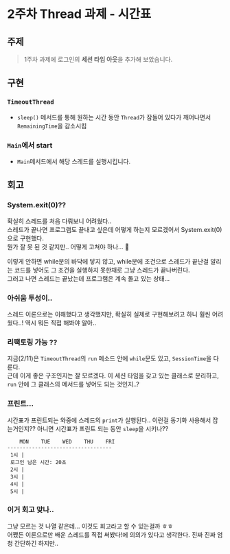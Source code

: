 # 2주차 Thread 과제 - 시간표
## 주제
> 1주차 과제에 로그인의 **세션 타임 아웃**을 추가해 보았습니다.

## 구현
### `TimeoutThread`
- `sleep()` 메서드를 통해 원하는 시간 동안 `Thread`가 잠들어 있다가 깨어나면서 `RemainingTime`을 감소시킴
### `Main`에서 start
- `Main`메서드에서 해당 스레드를 실행시킵니다.

## 회고
### System.exit(0)??
확실히 스레드를 처음 다뤄보니 어려웠다..<br> 
스레드가 끝나면 프로그램도 끝내고 싶은데 어떻게 하는지 모르겠어서 System.exit(0)으로 구현했다.<br>
뭔가 잘 못 된 것 같지만.. 어떻게 고쳐야 하나... 🤔

이렇게 안하면 while문의 바닥에 닿지 않고, while문에 조건으로 스레드가 끝난걸 알리는 코드를 넣어도 그 조건을 실행하지 못한채로 그냥 스레드가 끝나버린다. <br>
그러고 나면 스레드는 끝났는데 프로그램은 계속 돌고 있는 상태... 

### 아쉬움 투성이..
스레드 이론으로는 이해했다고 생각했지만, 확실히 실제로 구현해보려고 하니 훨씬 어려웠다..! 역시 뭐든 직접 해봐야 알아..

### 리팩토링 가능 ??
지금(2/11)은 `TimeoutThread`의 `run` 메소드 안에 `while`문도 있고, `SessionTime`을 다룬다. <br>
근데 이게 좋은 구조인지는 잘 모르겠다. 이 세션 타임을 갖고 있는 클래스로 분리하고, `run` 안에 그 클래스의 메서드를 넣어도 되는 것인지..?

### 프린트... 
시간표가 프린트되는 와중에 스레드의 `print`가 실행된다.. 이런걸 동기화 사용해서 잡는거인지?? 아니면 시간표가 프린트 되는 동안 `sleep`을 시키나??
```
    MON    TUE    WED    THU    FRI
----------------------------------
 1시 |            
 로그인 남은 시간: 20초                            
 2시 |                                        
 3시 |                                        
 4시 |                                        
 5시 |  
```
### 이거 회고 맞나..
그냥 모르는 것 나열 같은데... 이것도 회고라고 할 수 있는걸까 ㅎㅎ <br>
어쨌든 이론으로만 배운 스레드를 직접 써봤다!에 의의가 있다고 생각한다. 진짜 진짜 엄청 간단하긴 하지만..